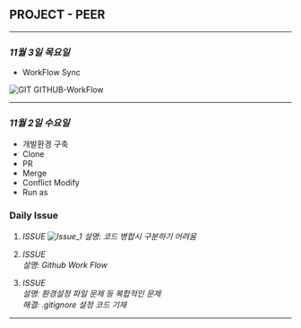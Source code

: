 ## PROJECT - PEER
* * *
### <p><i>11월 3일 목요일</i>
- WorkFlow Sync</p>

![GIT GITHUB-WorkFlow](https://user-images.githubusercontent.com/51441191/199641545-b74fc502-95a1-4705-971a-4cf12f95ff00.jpg)
* * *
### <p><i>11월 2일 수요일</i>
- 개발환경 구축
- Clone
- PR
- Merge
- Conflict Modify
- Run as
</p>

### <p><b>Daily Issue</b>

1. <i>ISSUE
![Issue_1](https://user-images.githubusercontent.com/51441191/199425667-e7b35ceb-e699-4e1b-b35f-3e1bda643386.png)
설명: 코드 병합시 구분하기 어려움</i>

2. <i>ISSUE<br>
설명: Github Work Flow</i>

3. <i>ISSUE<br>
설명: 환경설정 파일 문제 등 복합적인 문제<br>
해결: .gitignore 설정 코드 기재</i><br>
* * *
